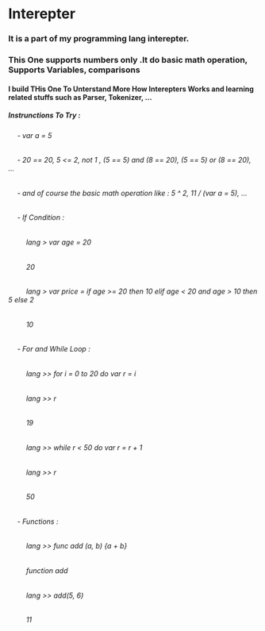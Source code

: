 # Interepter

### It is a part of my programming lang interepter.

### This One supports numbers only .It do basic math operation, Supports Variables, comparisons

#### I build THis One To Unterstand More How Interepters Works and learning related stuffs such as Parser, Tokenizer, ...

##### Instrunctions To Try :

###### &emsp; - var a = 5

###### &emsp; - 20 == 20, 5 <= 2, not 1 , (5 == 5) and (8 == 20), (5 == 5) or (8 == 20), ...

###### &emsp; - and of course the basic math operation like : 5 ^ 2, 11 / (var a = 5), ...

###### &emsp; - If Condition :

###### &emsp; &emsp; lang > var age = 20

###### &emsp; &emsp; 20

###### &emsp; &emsp; lang > var price = if age >= 20 then 10 elif age < 20 and age > 10 then 5 else 2

###### &emsp; &emsp; 10

###### &emsp; - For and While Loop :

###### &emsp; &emsp; lang >> for i = 0 to 20 do var r = i

###### &emsp; &emsp; lang >> r

###### &emsp; &emsp; 19

###### &emsp; &emsp; lang >> while r < 50 do var r = r + 1

###### &emsp; &emsp; lang >> r

###### &emsp; &emsp; 50

###### &emsp; - Functions :

###### &emsp; &emsp; lang >> func add (a, b) {a + b}

###### &emsp; &emsp; function add

###### &emsp; &emsp; lang >> add(5, 6)

###### &emsp; &emsp; 11
